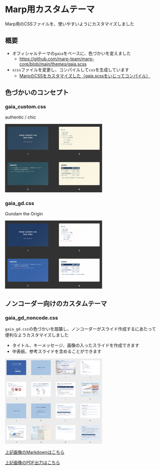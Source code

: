 # Marp用カスタムテーマ

Marp用のCSSファイルを、使いやすいようにカスタマイズしました


## 概要

- オフィシャルテーマの`gaia`をベースに、色づかいを変えました
  - https://github.com/marp-team/marp-core/blob/main/themes/gaia.scss
- `scss`ファイルを変更し、コンパイルして`css`を生成しています
  - [MarpのCSSをカスタマイズした（gaia.scssをいじってコンパイル） ](https://qiita.com/hann-solo/items/54682c59c7076d826902)

## 色づかいのコンセプト

### gaia_custom.css

authentic / chic

<img src="https://github.com/hnsol/marp-custom-theme/blob/main/images/SS_gaia_custom.png" width="320px">


### gaia_gd.css

Gundam the Origin

<img src="https://github.com/hnsol/marp-custom-theme/blob/main/images/SS_gaia_gd.png" width="320px">

## ノンコーダー向けのカスタムテーマ

### gaia_gd_noncode.css

`gaia_gd.css`の色づかいを踏襲し、ノンコーダーがスライド作成するにあたって便利なようカスタマイズしました

- タイトル、キーメッセージ、画像の入ったスライドを作成できます
- 中表紙、参考スライドを含めることができます

<img src="https://github.com/hnsol/marp-custom-theme/blob/main/images/SS_gaia_gd_noncode.png" width="320px">

[上記画像のMarkdownはこちら](https://raw.githubusercontent.com/hnsol/marp-custom-theme/main/example/typical-slides-and-codes.md)

[上記画像のPDF出力はこちら](https://github.com/hnsol/marp-custom-theme/blob/main/example/typical-slides-and-codes.pdf)

